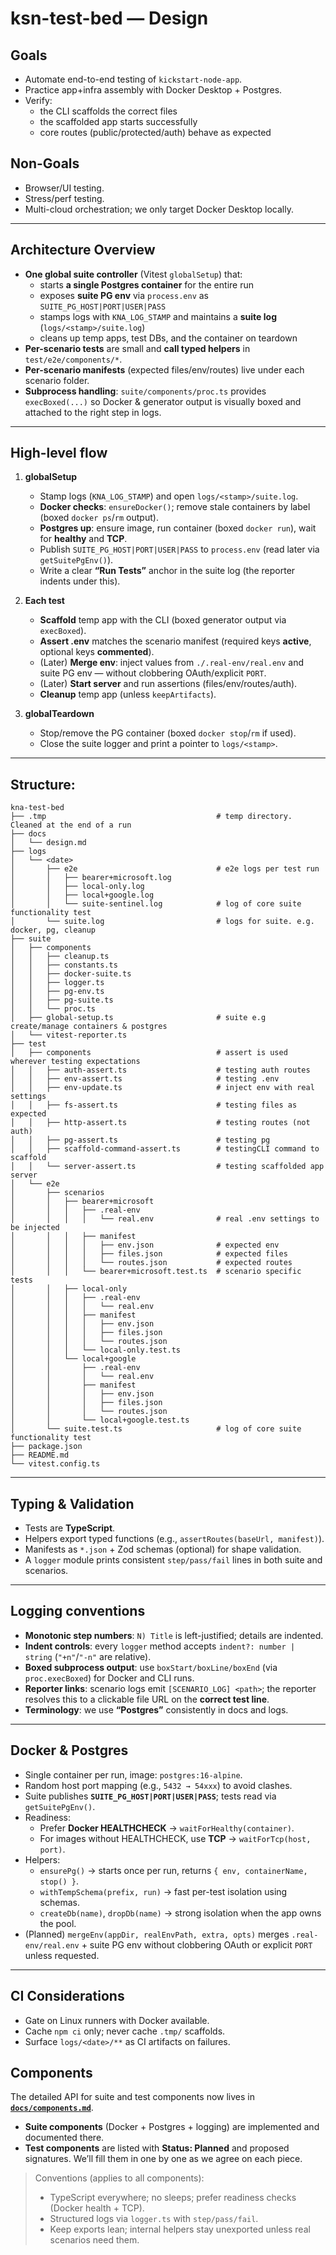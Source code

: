 # ksn-test-bed — Design

## Goals

- Automate end-to-end testing of `kickstart-node-app`.
- Practice app+infra assembly with Docker Desktop + Postgres.
- Verify:
  - the CLI scaffolds the correct files
  - the scaffolded app starts successfully
  - core routes (public/protected/auth) behave as expected

## Non-Goals

- Browser/UI testing.
- Stress/perf testing.
- Multi-cloud orchestration; we only target Docker Desktop locally.

---

## Architecture Overview

- **One global suite controller** (Vitest `globalSetup`) that:
  - starts **a single Postgres container** for the entire run
  - exposes **suite PG env** via `process.env` as `SUITE_PG_HOST|PORT|USER|PASS`
  - stamps logs with `KNA_LOG_STAMP` and maintains a **suite log** (`logs/<stamp>/suite.log`)
  - cleans up temp apps, test DBs, and the container on teardown
- **Per-scenario tests** are small and **call typed helpers** in `test/e2e/components/*`.
- **Per-scenario manifests** (expected files/env/routes) live under each scenario folder.
- **Subprocess handling**: `suite/components/proc.ts` provides `execBoxed(...)` so Docker & generator output is visually boxed and attached to the right step in logs.

---

## High-level flow

1. **globalSetup**
   - Stamp logs (`KNA_LOG_STAMP`) and open `logs/<stamp>/suite.log`.
   - **Docker checks**: `ensureDocker()`; remove stale containers by label (boxed `docker ps`/`rm` output).
   - **Postgres up**: ensure image, run container (boxed `docker run`), wait for **healthy** and **TCP**.
   - Publish `SUITE_PG_HOST|PORT|USER|PASS` to `process.env` (read later via `getSuitePgEnv()`).
   - Write a clear **“Run Tests”** anchor in the suite log (the reporter indents under this).

2. **Each test**
   - **Scaffold** temp app with the CLI (boxed generator output via `execBoxed`).
   - **Assert .env** matches the scenario manifest (required keys **active**, optional keys **commented**).
   - (Later) **Merge env**: inject values from `./.real-env/real.env` and suite PG env — without clobbering OAuth/explicit `PORT`.
   - (Later) **Start server** and run assertions (files/env/routes/auth).
   - **Cleanup** temp app (unless `keepArtifacts`).

3. **globalTeardown**
   - Stop/remove the PG container (boxed `docker stop`/`rm` if used).
   - Close the suite logger and print a pointer to `logs/<stamp>`.

---

## Structure:

```
kna-test-bed
├── .tmp                                      # temp directory. Cleaned at the end of a run
├── docs
│   └── design.md
├── logs
│   └── <date>
│       ├── e2e                               # e2e logs per test run
│       │   ├── bearer+microsoft.log
│       │   ├── local-only.log
│       │   ├── local+google.log
│       │   └── suite-sentinel.log            # log of core suite functionality test
│       └── suite.log                         # logs for suite. e.g. docker, pg, cleanup
├── suite
│   ├── components
│   │   ├── cleanup.ts
│   │   ├── constants.ts
│   │   ├── docker-suite.ts
│   │   ├── logger.ts
│   │   ├── pg-env.ts
│   │   ├── pg-suite.ts
│   │   └── proc.ts
│   ├── global-setup.ts                       # suite e.g create/manage containers & postgres
│   └── vitest-reporter.ts
├── test
│   ├── components                            # assert is used wherever testing expectations
│   │   ├── auth-assert.ts                    # testing auth routes
│   │   ├── env-assert.ts                     # testing .env
│   │   ├── env-update.ts                     # inject env with real settings
│   │   ├── fs-assert.ts                      # testing files as expected
│   │   ├── http-assert.ts                    # testing routes (not auth)
│   │   ├── pg-assert.ts                      # testing pg
│   │   ├── scaffold-command-assert.ts        # testingCLI command to scaffold
│   │   └── server-assert.ts                  # testing scaffolded app server
│   └── e2e
│       ├── scenarios
│       │   ├── bearer+microsoft
│       │   │   ├── .real-env
│       │   │   │   └── real.env              # real .env settings to be injected
│       │   │   ├── manifest
│       │   │   │   ├── env.json              # expected env
│       │   │   │   ├── files.json            # expected files
│       │   │   │   └── routes.json           # expected routes
│       │   │   └── bearer+microsoft.test.ts  # scenario specific tests
│       │   ├── local-only
│       │   │   ├── .real-env
│       │   │   │   └── real.env
│       │   │   ├── manifest
│       │   │   │   ├── env.json
│       │   │   │   ├── files.json
│       │   │   │   └── routes.json
│       │   │   └── local-only.test.ts
│       │   └── local+google
│       │       ├── .real-env
│       │       │   └── real.env
│       │       ├── manifest
│       │       │   ├── env.json
│       │       │   ├── files.json
│       │       │   └── routes.json
│       │       └── local+google.test.ts
│       └── suite.test.ts                     # log of core suite functionality test
├── package.json
├── README.md
└── vitest.config.ts
```

---

## Typing & Validation

- Tests are **TypeScript**.
- Helpers export typed functions (e.g., `assertRoutes(baseUrl, manifest)`).
- Manifests as `*.json` + Zod schemas (optional) for shape validation.
- A `logger` module prints consistent `step/pass/fail` lines in both suite and scenarios.

---

## Logging conventions

- **Monotonic step numbers**: `N) Title` is left-justified; details are indented.
- **Indent controls**: every `logger` method accepts `indent?: number | string` (`"+n"`/`"-n"` are relative).
- **Boxed subprocess output**: use `boxStart/boxLine/boxEnd` (via `proc.execBoxed`) for Docker and CLI runs.
- **Reporter links**: scenario logs emit `[SCENARIO_LOG] <path>`; the reporter resolves this to a clickable file URL on the **correct test line**.
- **Terminology**: we use **“Postgres”** consistently in docs and logs.

---

## Docker & Postgres

- Single container per run, image: `postgres:16-alpine`.
- Random host port mapping (e.g., `5432 → 54xxx`) to avoid clashes.
- Suite publishes **`SUITE_PG_HOST|PORT|USER|PASS`**; tests read via `getSuitePgEnv()`.
- Readiness:
  - Prefer **Docker HEALTHCHECK** → `waitForHealthy(container)`.
  - For images without HEALTHCHECK, use **TCP** → `waitForTcp(host, port)`.
- Helpers:
  - `ensurePg()` → starts once per run, returns `{ env, containerName, stop() }`.
  - `withTempSchema(prefix, run)` → fast per-test isolation using schemas.
  - `createDb(name)`, `dropDb(name)` → strong isolation when the app owns the pool.
- (Planned) `mergeEnv(appDir, realEnvPath, extra, opts)` merges `.real-env/real.env` + suite PG env without clobbering OAuth or explicit `PORT` unless requested.

---

## CI Considerations

- Gate on Linux runners with Docker available.
- Cache `npm ci` only; never cache `.tmp/` scaffolds.
- Surface `logs/<date>/**` as CI artifacts on failures.

## Components

The detailed API for suite and test components now lives in **[`docs/components.md`](./components.md)**.

- **Suite components** (Docker + Postgres + logging) are implemented and documented there.
- **Test components** are listed with **Status: Planned** and proposed signatures. We’ll fill them in one by one as we agree on each piece.

> Conventions (applies to all components):
>
> - TypeScript everywhere; no sleeps; prefer readiness checks (Docker health + TCP).
> - Structured logs via `logger.ts` with `step/pass/fail`.
> - Keep exports lean; internal helpers stay unexported unless real scenarios need them.
